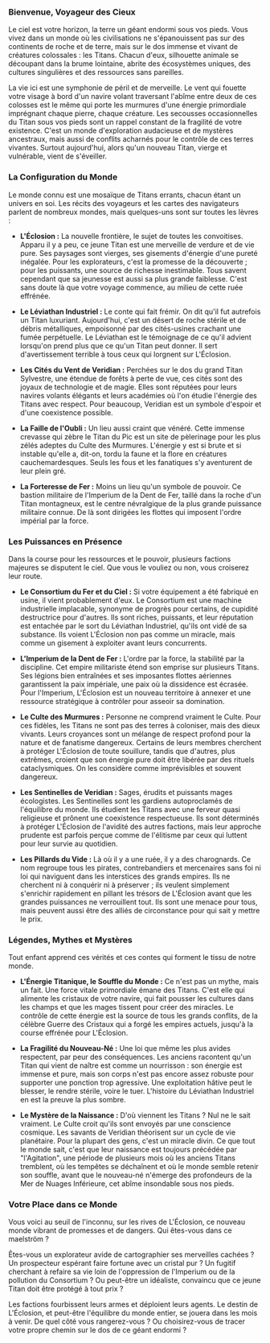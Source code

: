 ### Bienvenue, Voyageur des Cieux

Le ciel est votre horizon, la terre un géant endormi sous vos pieds. Vous vivez dans un monde où les civilisations ne s'épanouissent pas sur des continents de roche et de terre, mais sur le dos immense et vivant de créatures colossales : les Titans. Chacun d'eux, silhouette animale se découpant dans la brume lointaine, abrite des écosystèmes uniques, des cultures singulières et des ressources sans pareilles.

La vie ici est une symphonie de péril et de merveille. Le vent qui fouette votre visage à bord d'un navire volant traversant l'abîme entre deux de ces colosses est le même qui porte les murmures d'une énergie primordiale imprégnant chaque pierre, chaque créature. Les secousses occasionnelles du Titan sous vos pieds sont un rappel constant de la fragilité de votre existence. C'est un monde d'exploration audacieuse et de mystères ancestraux, mais aussi de conflits acharnés pour le contrôle de ces terres vivantes. Surtout aujourd'hui, alors qu'un nouveau Titan, vierge et vulnérable, vient de s'éveiller.

### La Configuration du Monde

Le monde connu est une mosaïque de Titans errants, chacun étant un univers en soi. Les récits des voyageurs et les cartes des navigateurs parlent de nombreux mondes, mais quelques-uns sont sur toutes les lèvres :

*   **L'Éclosion :** La nouvelle frontière, le sujet de toutes les convoitises. Apparu il y a peu, ce jeune Titan est une merveille de verdure et de vie pure. Ses paysages sont vierges, ses gisements d'énergie d'une pureté inégalée. Pour les explorateurs, c'est la promesse de la découverte ; pour les puissants, une source de richesse inestimable. Tous savent cependant que sa jeunesse est aussi sa plus grande faiblesse. C'est sans doute là que votre voyage commence, au milieu de cette ruée effrénée.

*   **Le Léviathan Industriel :** Le conte qui fait frémir. On dit qu'il fut autrefois un Titan luxuriant. Aujourd'hui, c'est un désert de roche stérile et de débris métalliques, empoisonné par des cités-usines crachant une fumée perpétuelle. Le Léviathan est le témoignage de ce qu'il advient lorsqu'on prend plus que ce qu'un Titan peut donner. Il sert d'avertissement terrible à tous ceux qui lorgnent sur L'Éclosion.

*   **Les Cités du Vent de Veridian :** Perchées sur le dos du grand Titan Sylvestre, une étendue de forêts à perte de vue, ces cités sont des joyaux de technologie et de magie. Elles sont réputées pour leurs navires volants élégants et leurs académies où l'on étudie l'énergie des Titans avec respect. Pour beaucoup, Veridian est un symbole d'espoir et d'une coexistence possible.

*   **La Faille de l'Oubli :** Un lieu aussi craint que vénéré. Cette immense crevasse qui zèbre le Titan du Pic est un site de pèlerinage pour les plus zélés adeptes du Culte des Murmures. L'énergie y est si brute et si instable qu'elle a, dit-on, tordu la faune et la flore en créatures cauchemardesques. Seuls les fous et les fanatiques s'y aventurent de leur plein gré.

*   **La Forteresse de Fer :** Moins un lieu qu'un symbole de pouvoir. Ce bastion militaire de l'Imperium de la Dent de Fer, taillé dans la roche d'un Titan montagneux, est le centre névralgique de la plus grande puissance militaire connue. De là sont dirigées les flottes qui imposent l'ordre impérial par la force.

### Les Puissances en Présence

Dans la course pour les ressources et le pouvoir, plusieurs factions majeures se disputent le ciel. Que vous le vouliez ou non, vous croiserez leur route.

*   **Le Consortium du Fer et du Ciel :** Si votre équipement a été fabriqué en usine, il vient probablement d'eux. Le Consortium est une machine industrielle implacable, synonyme de progrès pour certains, de cupidité destructrice pour d'autres. Ils sont riches, puissants, et leur réputation est entachée par le sort du Léviathan Industriel, qu'ils ont vidé de sa substance. Ils voient L'Éclosion non pas comme un miracle, mais comme un gisement à exploiter avant leurs concurrents.

*   **L'Imperium de la Dent de Fer :** L'ordre par la force, la stabilité par la discipline. Cet empire militariste étend son emprise sur plusieurs Titans. Ses légions bien entraînées et ses imposantes flottes aériennes garantissent la paix impériale, une paix où la dissidence est écrasée. Pour l'Imperium, L'Éclosion est un nouveau territoire à annexer et une ressource stratégique à contrôler pour asseoir sa domination.

*   **Le Culte des Murmures :** Personne ne comprend vraiment le Culte. Pour ces fidèles, les Titans ne sont pas des terres à coloniser, mais des dieux vivants. Leurs croyances sont un mélange de respect profond pour la nature et de fanatisme dangereux. Certains de leurs membres cherchent à protéger L'Éclosion de toute souillure, tandis que d'autres, plus extrêmes, croient que son énergie pure doit être libérée par des rituels cataclysmiques. On les considère comme imprévisibles et souvent dangereux.

*   **Les Sentinelles de Veridian :** Sages, érudits et puissants mages écologistes. Les Sentinelles sont les gardiens autoproclamés de l'équilibre du monde. Ils étudient les Titans avec une ferveur quasi religieuse et prônent une coexistence respectueuse. Ils sont déterminés à protéger L'Éclosion de l'avidité des autres factions, mais leur approche prudente est parfois perçue comme de l'élitisme par ceux qui luttent pour leur survie au quotidien.

*   **Les Pillards du Vide :** Là où il y a une ruée, il y a des charognards. Ce nom regroupe tous les pirates, contrebandiers et mercenaires sans foi ni loi qui naviguent dans les interstices des grands empires. Ils ne cherchent ni à conquérir ni à préserver ; ils veulent simplement s'enrichir rapidement en pillant les trésors de L'Éclosion avant que les grandes puissances ne verrouillent tout. Ils sont une menace pour tous, mais peuvent aussi être des alliés de circonstance pour qui sait y mettre le prix.

### Légendes, Mythes et Mystères

Tout enfant apprend ces vérités et ces contes qui forment le tissu de notre monde.

*   **L'Énergie Titanique, le Souffle du Monde :** Ce n'est pas un mythe, mais un fait. Une force vitale primordiale émane des Titans. C'est elle qui alimente les cristaux de votre navire, qui fait pousser les cultures dans les champs et que les mages tissent pour créer des miracles. Le contrôle de cette énergie est la source de tous les grands conflits, de la célèbre Guerre des Cristaux qui a forgé les empires actuels, jusqu'à la course effrénée pour L'Éclosion.

*   **La Fragilité du Nouveau-Né :** Une loi que même les plus avides respectent, par peur des conséquences. Les anciens racontent qu'un Titan qui vient de naître est comme un nourrisson : son énergie est immense et pure, mais son corps n'est pas encore assez robuste pour supporter une ponction trop agressive. Une exploitation hâtive peut le blesser, le rendre stérile, voire le tuer. L'histoire du Léviathan Industriel en est la preuve la plus sombre.

*   **Le Mystère de la Naissance :** D'où viennent les Titans ? Nul ne le sait vraiment. Le Culte croit qu'ils sont envoyés par une conscience cosmique. Les savants de Veridian théorisent sur un cycle de vie planétaire. Pour la plupart des gens, c'est un miracle divin. Ce que tout le monde sait, c'est que leur naissance est toujours précédée par "l'Agitation", une période de plusieurs mois où les anciens Titans tremblent, où les tempêtes se déchaînent et où le monde semble retenir son souffle, avant que le nouveau-né n'émerge des profondeurs de la Mer de Nuages Inférieure, cet abîme insondable sous nos pieds.

### Votre Place dans ce Monde

Vous voici au seuil de l'inconnu, sur les rives de L'Éclosion, ce nouveau monde vibrant de promesses et de dangers. Qui êtes-vous dans ce maelström ?

Êtes-vous un explorateur avide de cartographier ses merveilles cachées ? Un prospecteur espérant faire fortune avec un cristal pur ? Un fugitif cherchant à refaire sa vie loin de l'oppression de l'Imperium ou de la pollution du Consortium ? Ou peut-être un idéaliste, convaincu que ce jeune Titan doit être protégé à tout prix ?

Les factions fourbissent leurs armes et déploient leurs agents. Le destin de L'Éclosion, et peut-être l'équilibre du monde entier, se jouera dans les mois à venir. De quel côté vous rangerez-vous ? Ou choisirez-vous de tracer votre propre chemin sur le dos de ce géant endormi ?